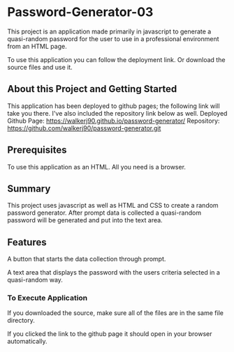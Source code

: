  # Password-Generator-03

 This project is an application made primarily in javascript to generate a quasi-random password for the user to use in a professional environment from an HTML page.

 To use this application you can follow the deployment link. Or download the source files and use it.

 ## About this Project and Getting Started
 This application has been deployed to github pages; the following link will take you there. I've also included the repository link below as well.
 Deployed Github Page: https://walkerj90.github.io/password-generator/ 
 Repository: https://github.com/walkerj90/password-generator.git

 ## Prerequisites
 To use this application as an HTML. All you need is a browser.

 ## Summary 
 This project uses javascript as well as HTML and CSS to create a random password generator. After prompt data is collected a quasi-random password will be generated and put into the text area.

 ## Features
 A button that starts the data collection through prompt.

 A text area that displays the password with the users criteria selected in a quasi-random way.

 ### To Execute Application
If you downloaded the source, make sure all of the files are in the same file directory.

If you clicked the link to the github page it should open in your browser automatically.

